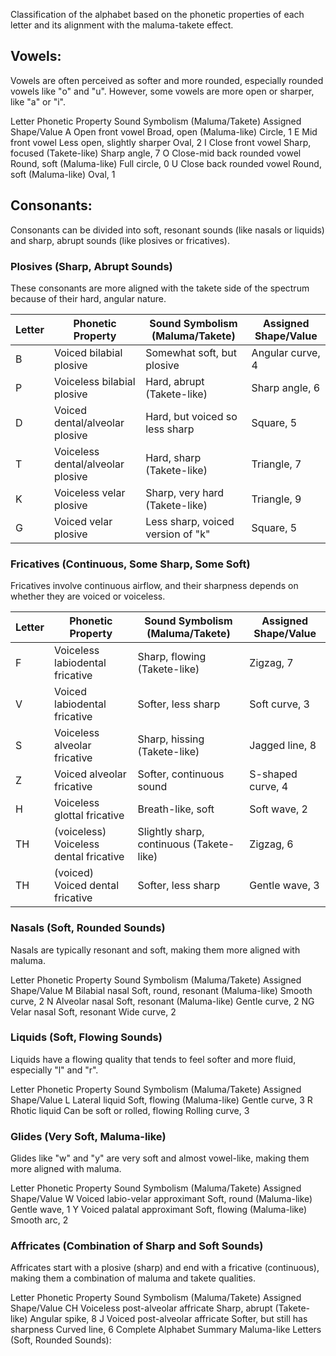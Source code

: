 Classification of the alphabet based on the phonetic properties of each letter and its alignment with the maluma-takete effect.

## Vowels:
Vowels are often perceived as softer and more rounded, especially rounded vowels like "o" and "u". However, some vowels are more open or sharper, like "a" or "i".

Letter	Phonetic Property	Sound Symbolism (Maluma/Takete)	Assigned Shape/Value
A	Open front vowel	Broad, open (Maluma-like)	Circle, 1
E	Mid front vowel	Less open, slightly sharper	Oval, 2
I	Close front vowel	Sharp, focused (Takete-like)	Sharp angle, 7
O	Close-mid back rounded vowel	Round, soft (Maluma-like)	Full circle, 0
U	Close back rounded vowel	Round, soft (Maluma-like)	Oval, 1

## Consonants:
Consonants can be divided into soft, resonant sounds (like nasals or liquids) and sharp, abrupt sounds (like plosives or fricatives).

### Plosives (Sharp, Abrupt Sounds)
These consonants are more aligned with the takete side of the spectrum because of their hard, angular nature.

| Letter | Phonetic Property	| Sound Symbolism (Maluma/Takete)	| Assigned Shape/Value
|---|---|---|---|
| B |	Voiced bilabial plosive	| Somewhat soft, but plosive | Angular curve, 4
| P |	Voiceless bilabial plosive	| Hard, abrupt (Takete-like) |	Sharp angle, 6
| D |	Voiced dental/alveolar plosive	| Hard, but voiced so less sharp |	Square, 5
| T |	Voiceless dental/alveolar plosive |	Hard, sharp (Takete-like) |	Triangle, 7
| K |	Voiceless velar plosive |	Sharp, very hard (Takete-like)	| Triangle, 9
| G |	Voiced velar plosive | Less sharp, voiced version of "k"	| Square, 5

### Fricatives (Continuous, Some Sharp, Some Soft)
Fricatives involve continuous airflow, and their sharpness depends on whether they are voiced or voiceless.

|Letter |	Phonetic Property |	Sound Symbolism (Maluma/Takete)	| Assigned Shape/Value
|---|---|---|---|
| F |	Voiceless labiodental fricative | Sharp, flowing (Takete-like) | Zigzag, 7
| V |	Voiced labiodental fricative |	Softer, less sharp	| Soft curve, 3
| S |	Voiceless alveolar fricative |	Sharp, hissing (Takete-like)	| Jagged line, 8
| Z |	Voiced alveolar fricative |	Softer, continuous sound |	S-shaped curve, 4
| H |	Voiceless glottal fricative |	Breath-like, soft	| Soft wave, 2
| TH | (voiceless)	Voiceless dental fricative |	Slightly sharp, continuous (Takete-like) | Zigzag, 6
| TH | (voiced)	Voiced dental fricative |	Softer, less sharp	| Gentle wave, 3

### Nasals (Soft, Rounded Sounds)
Nasals are typically resonant and soft, making them more aligned with maluma.

Letter	Phonetic Property	Sound Symbolism (Maluma/Takete)	Assigned Shape/Value
M	Bilabial nasal	Soft, round, resonant (Maluma-like)	Smooth curve, 2
N	Alveolar nasal	Soft, resonant (Maluma-like)	Gentle curve, 2
NG	Velar nasal	Soft, resonant	Wide curve, 2

### Liquids (Soft, Flowing Sounds)
Liquids have a flowing quality that tends to feel softer and more fluid, especially "l" and "r".

Letter	Phonetic Property	Sound Symbolism (Maluma/Takete)	Assigned Shape/Value
L	Lateral liquid	Soft, flowing (Maluma-like)	Gentle curve, 3
R	Rhotic liquid	Can be soft or rolled, flowing	Rolling curve, 3

### Glides (Very Soft, Maluma-like)
Glides like "w" and "y" are very soft and almost vowel-like, making them more aligned with maluma.

Letter	Phonetic Property	Sound Symbolism (Maluma/Takete)	Assigned Shape/Value
W	Voiced labio-velar approximant	Soft, round (Maluma-like)	Gentle wave, 1
Y	Voiced palatal approximant	Soft, flowing (Maluma-like)	Smooth arc, 2

### Affricates (Combination of Sharp and Soft Sounds)
Affricates start with a plosive (sharp) and end with a fricative (continuous), making them a combination of maluma and takete qualities.

Letter	Phonetic Property	Sound Symbolism (Maluma/Takete)	Assigned Shape/Value
CH	Voiceless post-alveolar affricate	Sharp, abrupt (Takete-like)	Angular spike, 8
J	Voiced post-alveolar affricate	Softer, but still has sharpness	Curved line, 6
Complete Alphabet Summary
Maluma-like Letters (Soft, Rounded Sounds):

